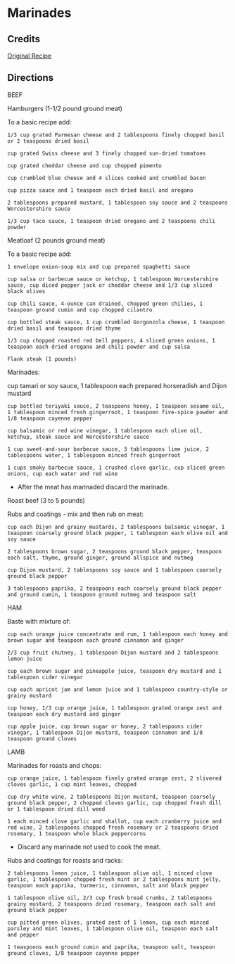 # Marinades 

<!-- BEGIN content -->

## Credits

[Original Recipe](http://seattletimes.nwsource.com/html/northwestlife/134411453_flavors27.html "http://seattletimes.nwsource.com/html/northwestlife/134411453 flavors27.html")

## Directions

BEEF   
  
 Hamburgers (1-1/2 pound ground meat)   
 To a basic recipe add:

    1/3 cup grated Parmesan cheese and 2 tablespoons finely chopped basil or 2 teaspoons dried basil

    cup grated Swiss cheese and 3 finely chopped sun-dried tomatoes

    cup grated cheddar cheese and cup chopped pimento

    cup crumbled blue cheese and 4 slices cooked and crumbled bacon

    cup pizza sauce and 1 teaspoon each dried basil and oregano

    2 tablespoons prepared mustard, 1 tablespoon soy sauce and 2 teaspoons Worcestershire sauce

    1/3 cup taco sauce, 1 teaspoon dried oregano and 2 teaspoons chili powder

Meatloaf (2 pounds ground meat)   
  
 To a basic recipe add:

    1 envelope onion-soup mix and cup prepared spaghetti sauce

    cup salsa or barbecue sauce or ketchup, 1 tablespoon Worcestershire sauce, cup diced pepper jack or cheddar cheese and 1/3 cup sliced black olives

    cup chili sauce, 4-ounce can drained, chopped green chilies, 1 teaspoon ground cumin and cup chopped cilantro

    cup bottled steak sauce, 1 cup crumbled Gorgonzola cheese, 1 teaspoon dried basil and teaspoon dried thyme

    1/3 cup chopped roasted red bell peppers, 4 sliced green onions, 1 teaspoon each dried oregano and chili powder and cup salsa

    Flank steak (1 pounds)

Marinades:   
  
 cup tamari or soy sauce, 1 tablespoon each prepared horseradish and Dijon mustard

    cup bottled teriyaki sauce, 2 teaspoons honey, 1 teaspoon sesame oil, 1 tablespoon minced fresh gingerroot, 1 teaspoon five-spice powder and 1/8 teaspoon cayenne pepper

    cup balsamic or red wine vinegar, 1 tablespoon each olive oil, ketchup, steak sauce and Worcestershire sauce

    1 cup sweet-and-sour barbecue sauce, 3 tablespoons lime juice, 2 tablespoons water, 1 tablespoon minced fresh gingerroot

    1 cups smoky barbecue sauce, 1 crushed clove garlic, cup sliced green onions, cup each water and red wine

- After the meat has marinaded discard the marinade.   

Roast beef (3 to 5 pounds)   
  
 Rubs and coatings - mix and then rub on meat:

    cup each Dijon and grainy mustards, 2 tablespoons balsamic vinegar, 1 teaspoon coarsely ground black pepper, 1 tablespoon each olive oil and soy sauce

    2 tablespoons brown sugar, 2 teaspoons ground black pepper, teaspoon each salt, thyme, ground ginger, ground allspice and nutmeg

    cup Dijon mustard, 2 tablespoons soy sauce and 1 tablespoon coarsely ground black pepper

    3 tablespoons paprika, 2 teaspoons each coarsely ground black pepper and ground cumin, 1 teaspoon ground nutmeg and teaspoon salt

HAM   
  
 Baste with mixture of:

    cup each orange juice concentrate and rum, 1 tablespoon each honey and brown sugar and teaspoon each ground cinnamon and ginger

    2/3 cup fruit chutney, 1 tablespoon Dijon mustard and 2 tablespoons lemon juice

    cup each brown sugar and pineapple juice, teaspoon dry mustard and 1 tablespoon cider vinegar

    cup each apricot jam and lemon juice and 1 tablespoon country-style or grainy mustard

    cup honey, 1/3 cup orange juice, 1 tablespoon grated orange zest and teaspoon each dry mustard and ginger

    cup apple juice, cup brown sugar or honey, 2 tablespoons cider vinegar, 1 tablespoon Dijon mustard, teaspoon cinnamon and 1/8 teaspoon ground cloves

LAMB   
  
 Marinades for roasts and chops:

    cup orange juice, 1 tablespoon finely grated orange zest, 2 slivered cloves garlic, 1 cup mint leaves, chopped

    cup dry white wine, 2 tablespoons Dijon mustard, teaspoon coarsely ground black pepper, 2 chopped cloves garlic, cup chopped fresh dill or 1 tablespoon dried dill weed

    1 each minced clove garlic and shallot, cup each cranberry juice and red wine, 2 tablespoons chopped fresh rosemary or 2 teaspoons dried rosemary, 1 teaspoon whole black peppercorns

- Discard any marinade not used to cook the meat.   

Rubs and coatings for roasts and racks:

    2 tablespoons lemon juice, 1 tablespoon olive oil, 1 minced clove garlic, 1 tablespoon chopped fresh mint or 2 tablespoons mint jelly, teaspoon each paprika, turmeric, cinnamon, salt and black pepper

    1 tablespoon olive oil, 2/3 cup fresh bread crumbs, 2 tablespoons grainy mustard, 2 teaspoons dried rosemary, teaspoon each salt and ground black pepper

    cup pitted green olives, grated zest of 1 lemon, cup each minced parsley and mint leaves, 1 tablespoon olive oil, teaspoon each salt and pepper

    1 teaspoons each ground cumin and paprika, teaspoon salt, teaspoon ground cloves, 1/8 teaspoon cayenne pepper

<!-- Saved in parser cache with key mudabon_recipe:pcache:idhash:1391-0!1!0!0!!en!2 and timestamp 20071117191632 --><!-- END content -->


